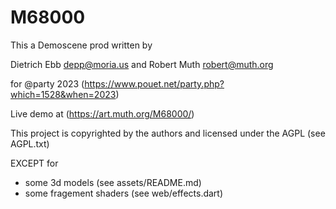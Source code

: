 # M68000

This a Demoscene prod written by

  Dietrich Ebb <depp@moria.us> and
  Robert Muth <robert@muth.org>

for @party 2023 (https://www.pouet.net/party.php?which=1528&when=2023)

Live demo at (https://art.muth.org/M68000/)

This project is copyrighted by the authors
and licensed under the AGPL (see AGPL.txt)
  
EXCEPT for
  * some 3d models (see assets/README.md)
  * some fragement shaders (see web/effects.dart)
